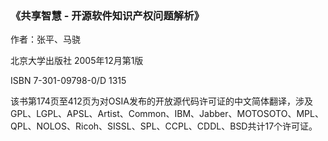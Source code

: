 ### 《共享智慧 - 开源软件知识产权问题解析》

作者：张平、马骁

北京大学出版社  2005年12月第1版

ISBN 7-301-09798-0/D 1315

该书第174页至412页为对OSIA发布的开放源代码许可证的中文简体翻译，涉及GPL、LGPL、APSL、Artist、Common、IBM、Jabber、MOTOSOTO、MPL、QPL、NOLOS、Ricoh、SISSL、SPL、CCPL、CDDL、BSD共计17个许可证。